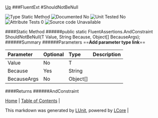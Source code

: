 [Up](FluentExt.md)
###FluentExt
#ShouldNotBeNull

![Type Static Method](http://b.repl.ca/v1/Type-Static%20Method-lightgrey.png) ![Documented No](http://b.repl.ca/v1/Documented-No-red.png) ![Unit Tested No](http://b.repl.ca/v1/Unit%20Tested-No-lightgrey.png) ![Attribute Tests 0](http://b.repl.ca/v1/Attribute%20Tests-0-lightgrey.png) ![Source code Unavailable](http://b.repl.ca/v1/Source%20code-Unavailable-red.png)

####Static Method
######public static FluentAssertions.AndConstraint<ObjectAssertions> ShouldNotBeNull(T Value, String Because, Object[] BecauseArgs);
######Summary
######Parameters
==__Add parameter type link__==

Parameter | Optional | Type | Description
:---  | :---  | :---  | :--- 
Value | No | T | 
Because | Yes | String | 
BecauseArgs | No | Object[] | 

####Returns
######AndConstraint<ObjectAssertions>

[Home](../../README.md) | [Table of Contents](../../TableOfContents.md) | 


This markdown was generated by [LUnit](https://github.com/CodeSingularity/LUnit), powered by [LCore](https://github.com/CodeSingularity/LCore) | 

